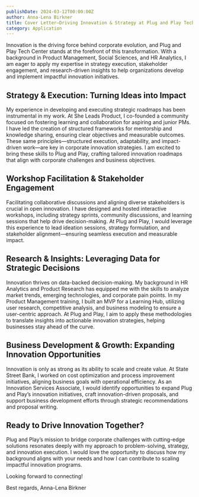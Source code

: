 ```yaml
---
publishDate: 2024-03-12T00:00:00Z
author: Anna-Lena Birkner
title: Cover Letter–Driving Innovation & Strategy at Plug and Play Tech Center
category: Application
---
```


Innovation is the driving force behind corporate evolution, and Plug and Play Tech Center stands at the forefront of this transformation. With a background in Product Management, Social Sciences, and HR Analytics, I am eager to apply my expertise in strategy execution, stakeholder engagement, and research-driven insights to help organizations develop and implement impactful innovation initiatives.

## Strategy & Execution: Turning Ideas into Impact

My experience in developing and executing strategic roadmaps has been instrumental in my work. At She Leads Product, I co-founded a community focused on fostering learning and collaboration for aspiring and junior PMs. I have led the creation of structured frameworks for mentorship and knowledge sharing, ensuring clear objectives and measurable outcomes. These same principles—structured execution, adaptability, and impact-driven work—are key in corporate innovation strategies. I am excited to bring these skills to Plug and Play, crafting tailored innovation roadmaps that align with corporate challenges and business objectives.

## Workshop Facilitation & Stakeholder Engagement

Facilitating collaborative discussions and aligning diverse stakeholders is crucial in open innovation. I have designed and hosted interactive workshops, including strategy sprints, community discussions, and learning sessions that help drive decision-making. At Plug and Play, I would leverage this experience to lead ideation sessions, strategy formulation, and stakeholder alignment—ensuring seamless execution and measurable impact.

## Research & Insights: Leveraging Data for Strategic Decisions

Innovation thrives on data-backed decision-making. My background in HR Analytics and Product Research has equipped me with the skills to analyze market trends, emerging technologies, and corporate pain points. In my Product Management training, I built an MVP for a Learning Hub, utilizing user research, competitive analysis, and business modeling to ensure a user-centric approach. At Plug and Play, I aim to apply these methodologies to translate insights into actionable innovation strategies, helping businesses stay ahead of the curve.

## Business Development & Growth: Expanding Innovation Opportunities

Innovation is only as strong as its ability to scale and create value. At State Street Bank, I worked on cost optimization and process improvement initiatives, aligning business goals with operational efficiency. As an Innovation Services Associate, I would identify opportunities to expand Plug and Play’s innovation initiatives, craft innovation-driven proposals, and support business development efforts through strategic recommendations and proposal writing.

## Ready to Drive Innovation Together?

Plug and Play’s mission to bridge corporate challenges with cutting-edge solutions resonates deeply with my approach to problem-solving, strategy, and innovation execution. I would love the opportunity to discuss how my background aligns with your needs and how I can contribute to scaling impactful innovation programs.

Looking forward to connecting!

Best regards,
Anna-Lena Birkner
